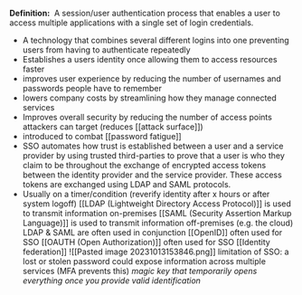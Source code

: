 **Definition:** 
 A session/user authentication process that enables a user to access multiple applications with a single set of login credentials.
- A technology that combines several different logins into one preventing users from having to authenticate repeatedly
- Establishes a users identity once allowing them to access resources faster
- improves user experience by reducing the number of usernames and passwords people have to remember
- lowers company costs by streamlining how they manage connected services
- Improves overall security by reducing the number of access points attackers can target (reduces [[attack surface]])
- introduced to combat [[password fatigue]]
- SSO automates how trust is established between a user and a service provider by using trusted third-parties to prove that a user is who they claim to be throughout the exchange of encrypted access tokens between the identity provider and the service provider. These access tokens are exchanged using LDAP and SAML protocols.
- Usually on a timer/condition (reverify identity after x hours or after system logoff)
[[LDAP (Lightweight Directory Access Protocol)]] is used to transmit information on-premises
[[SAML (Security Assertion Markup Language)]]  is used to transmit information off-premises (e.g. the cloud)
LDAP & SAML are often used in conjunction
[[OpenID]] often used for SSO
[[OAUTH (Open Authorization)]] often used for SSO
[[Identity federation]]
![[Pasted image 20231013153846.png]]
  limitation of SSO: a lost or stolen password could expose information across multiple services (MFA prevents this)
  *magic key that temporarily opens everything once you provide valid identification*
